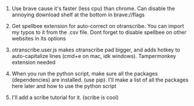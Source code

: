 1. Use brave cause it's faster (less cpu) than chrome. Can disable the annoying download shelf at the bottom in brave://flags

2. Get spellbee extension for auto-correct on otranscribe. You can import my typos to it from the .csv file. Dont forget to disable spellbee on other websites in its options

3. otranscribe.user.js makes otranscribe pad bigger, and adds hotkey to auto-capitalize lines (cmd+e on mac, idk windows). Tampermonkey extension needed

3. When you run the python script, make sure all the packages (dependencies) are installed. (use pip). I'll make a list of all the packages here later and how to use the python script

4. I'll add a scribe tutorial for it. (scribe is cool)
